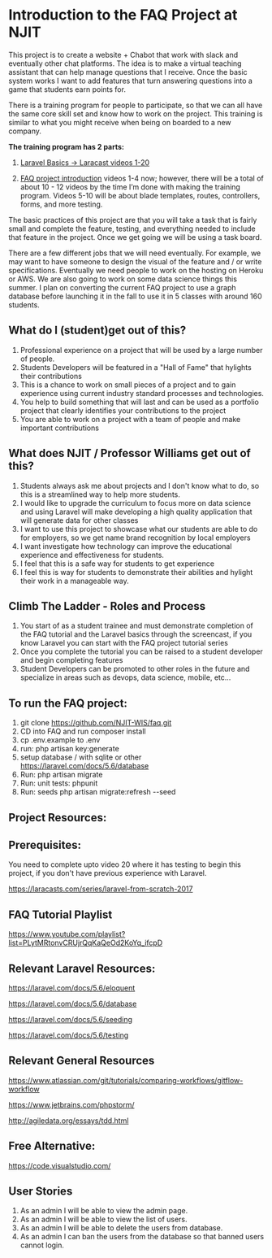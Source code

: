 # Introduction to the FAQ Project at NJIT

This project is to create a website + Chabot that work with slack and eventually other chat platforms.  The idea is to make a virtual teaching assistant that can help manage questions that I receive.   Once the basic system works I want to add features that turn answering questions into a game that students earn points for. 

There is a training program for people to participate, so that we can all have the same core skill set and know how to work on the project.  This training is similar to what you might receive when being on boarded to a new company.   

**The training program has 2 parts:**

1.  [Laravel Basics -> Laracast videos 1-20](https://laracasts.com/series/laravel-from-scratch-2017)

2.  [FAQ project introduction](https://www.youtube.com/playlist?list=PLytMRtonvCRUjrQqKaQeOd2KoYq_ifcpD) videos 1-4 now; however, there will be a total of about 10 - 12 videos by the time I’m done with making the training program.  Videos 5-10 will be about blade templates, routes, controllers, forms, and more testing.

The basic practices of this project are that you will take a task that is fairly small and complete the feature, testing, and everything needed to include that feature in the project.  Once we get going we will be using a task board.

There are a few different jobs that we will need eventually.   For example, we may want to have someone to design the visual of the feature and / or write specifications.  Eventually we need people to work on the hosting on Heroku or AWS.  We are also going to work on some data science things this summer.   I plan on converting the current FAQ project to use a graph database before launching it in the fall to use it in 5 classes with around 160 students.

## What do I (student)get out of this?

1. Professional experience on a project that will be used by a large number of people.
2. Students Developers will be featured in a "Hall of Fame" that hylights their contributions
3. This is a chance to work on small pieces of a project and to gain experience using current industry standard processes and technologies.
4. You help to build something that will last and can be used as a portfolio project that clearly identifies your contributions to the project
5. You are able to work on a  project with a team of people and make important contributions 

## What does NJIT / Professor Williams get out of this?

1. Students always ask me about projects and I don't know what to do, so this is a streamlined way to help more students.
2. I would like to upgrade the curriculum to focus more on data science and using Laravel will make developing a high quality application that will generate data for other classes
3. I want to use this project to showcase what our students are able to do for employers, so we get name brand recognition by local employers
4. I want investigate how technology can improve the educational experience and effectiveness for students.
5. I feel that this is a safe way for students to get experience
6. I feel this is way for students to demonstrate their abilities and hylight their work in a manageable way.


## Climb The Ladder - Roles and Process 

1. You start of as a student trainee and must demonstrate completion of the FAQ tutorial and the Laravel basics through the screencast, if you know Laravel you can start with the FAQ project tutorial series
2. Once you complete the tutorial you can be raised to a student developer and begin completing features
3. Student Developers can be promoted to other roles in the future and specialize in areas such as devops, data science, mobile, etc...

## To run the FAQ project:

1. git clone https://github.com/NJIT-WIS/faq.git
2. CD into FAQ and run composer install
3. cp .env.example to .env
4. run: php artisan key:generate
5. setup database / with sqlite or other https://laravel.com/docs/5.6/database
6. Run: php artisan migrate
7. Run: unit tests: phpunit
8. Run: seeds php artisan migrate:refresh --seed

## Project Resources:

## Prerequisites:
You need to complete upto video 20 where it has testing to begin this project, if you don't have previous experience with Laravel.

https://laracasts.com/series/laravel-from-scratch-2017

## FAQ Tutorial Playlist 
https://www.youtube.com/playlist?list=PLytMRtonvCRUjrQqKaQeOd2KoYq_ifcpD

## Relevant Laravel Resources:

https://laravel.com/docs/5.6/eloquent

https://laravel.com/docs/5.6/database

https://laravel.com/docs/5.6/seeding

https://laravel.com/docs/5.6/testing

## Relevant General Resources

https://www.atlassian.com/git/tutorials/comparing-workflows/gitflow-workflow

https://www.jetbrains.com/phpstorm/

http://agiledata.org/essays/tdd.html

## Free Alternative:
https://code.visualstudio.com/

## User Stories
1. As an admin I will be able to view the admin page.
2. As an admin I will be able to view the list of users.
3. As an admin I will be able to delete the users from database.
4. As an admin I can ban the users from the database so that banned users cannot login.